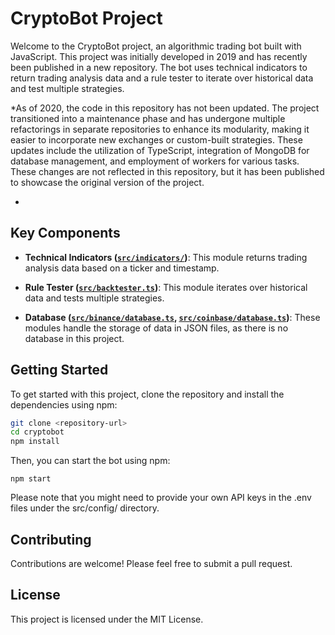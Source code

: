 # CryptoBot Project

Welcome to the CryptoBot project, an algorithmic trading bot built with JavaScript. This project was initially developed in 2019 and has recently been published in a new repository. The bot uses technical indicators to return trading analysis data and a rule tester to iterate over historical data and test multiple strategies.

\*As of 2020, the code in this repository has not been updated. The project transitioned into a maintenance phase and has undergone multiple refactorings in separate repositories to enhance its modularity, making it easier to incorporate new exchanges or custom-built strategies. These updates include the utilization of TypeScript, integration of MongoDB for database management, and employment of workers for various tasks. These changes are not reflected in this repository, but it has been published to showcase the original version of the project.

-

## Key Components

- **Technical Indicators ([`src/indicators/`](command:_github.copilot.openRelativePath?%5B%22src%2Findicators%2F%22%5D "src/indicators/"))**: This module returns trading analysis data based on a ticker and timestamp.

- **Rule Tester ([`src/backtester.ts`](command:_github.copilot.openRelativePath?%5B%22src%2Fbacktester.ts%22%5D "src/backtester.ts"))**: This module iterates over historical data and tests multiple strategies.

- **Database ([`src/binance/database.ts`](command:_github.copilot.openRelativePath?%5B%22src%2Fbinance%2Fdatabase.ts%22%5D "src/binance/database.ts"), [`src/coinbase/database.ts`](command:_github.copilot.openRelativePath?%5B%22src%2Fcoinbase%2Fdatabase.ts%22%5D "src/coinbase/database.ts"))**: These modules handle the storage of data in JSON files, as there is no database in this project.

## Getting Started

To get started with this project, clone the repository and install the dependencies using npm:

```sh
git clone <repository-url>
cd cryptobot
npm install
```

Then, you can start the bot using npm:

```
npm start
```

Please note that you might need to provide your own API keys in the .env files under the src/config/ directory.

## Contributing

Contributions are welcome! Please feel free to submit a pull request.

## License

This project is licensed under the MIT License.
